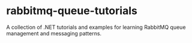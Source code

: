 # rabbitmq-queue-tutorials
A collection of .NET tutorials and examples for learning RabbitMQ queue management and messaging patterns.
